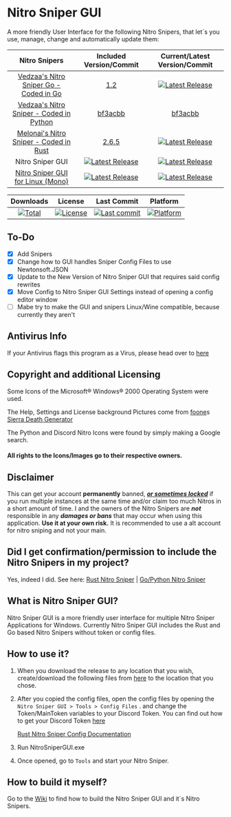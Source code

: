 # Nitro Sniper GUI
A more friendly User Interface for the following Nitro Snipers, that let´s you use, manage, change and automatically update them:

| Nitro Snipers                                                                                    | Included Version/Commit  | Current/Latest Version/Commit
| :----------------------------------------------------------------------------------------------: | :----------------------: | :---------------------:
| [Vedzaa's Nitro Sniper Go - Coded in Go](https://github.com/Vedzaa/NitroSniperGo)                | [1.2](https://github.com/Vedzaa/NitroSniperGo/releases/tag/v1.2) |  [![Latest Release](https://img.shields.io/github/v/release/Vedzaa/NitroSniperGo.svg)](https://github.com/Vedzaa/NitroSniperGo/releases)
| [Vedzaa's Nitro Sniper - Coded in Python](https://github.com/Vedzaa/NitroSniper)                 | [bf3acbb](https://github.com/Vedzaa/NitroSniper/commit/bf3acbb0a5ce456b57b8bc5877c06a6dbd153806) | [bf3acbb](https://github.com/Vedzaa/NitroSniper/commit/bf3acbb0a5ce456b57b8bc5877c06a6dbd153806)
| [Melonai's Nitro Sniper - Coded in Rust](https://github.com/Melonai/rust-nitro-sniper)           | [2.6.5](https://github.com/Melonai/rust-nitro-sniper/releases/tag/2.6.5) | [![Latest Release](https://img.shields.io/github/v/release/Melonai/rust-nitro-sniper.svg)](https://github.com/Melonai/rust-nitro-sniper/releases)
| Nitro Sniper GUI                                                                                 | [![Latest Release](https://img.shields.io/github/v/release/PeterStrick/NitroSniperGUI.svg)](https://github.com/PeterStrick/NitroSniperGUI/releases) | [![Latest Release](https://img.shields.io/github/v/release/PeterStrick/NitroSniperGUI.svg)](https://github.com/PeterStrick/NitroSniperGUI/releases)
| [Nitro Sniper GUI for Linux (Mono)](NitroSniperGUI.Linux_Mono)                                   | [![Latest Release](https://img.shields.io/github/v/release/PeterStrick/NitroSniperGUI.Linux_Mono.svg)](https://github.com/PeterStrick/https://github.com/PeterStrick/NitroSniperGUI.Linux_Mono/releases) | [![Latest Release](https://img.shields.io/github/v/release/PeterStrick/NitroSniperGUI.Linux_Mono.svg)](https://github.com/PeterStrick/NitroSniperGUI.Linux_Mono/releases)

| Downloads | License | Last Commit | Platform
| :----------------: | :----------------: | :----------------: | :-------:
| [![Total](https://img.shields.io/github/downloads/PeterStrick/NitroSniperGUI/total)](https://github.com/PeterStrick/NitroSniperGUI/releases/latest) | [![License](https://img.shields.io/github/license/PeterStrick/NitroSniperGUI)](https://github.com/PeterStrick/NitroSniperGUI/blob/master/LICENSE) | [![Last commit](https://img.shields.io/github/last-commit/PeterStrick/NitroSniperGUI)](https://github.com/PeterStrick/NitroSniperGUI) | [![Platform](https://img.shields.io/badge/platform-Windows%20x86%20/%20x64-orange)](https://github.com/PeterStrick/NitroSniperGUI)

## To-Do
- [x] Add Snipers 
- [x] Change how to GUI handles Sniper Config Files to use Newtonsoft.JSON
- [x] Update to the New Version of Nitro Sniper GUI that requires said config rewrites
- [x] Move Config to Nitro Sniper GUI Settings instead of opening a config editor window
- [ ] Mabe try to make the GUI and snipers Linux/Wine compatible, because currently they aren't

## Antivirus Info
If your Antivirus flags this program as a Virus, please head over to [here](https://github.com/PeterStrick/NitroSniperGUI/issues/1)

## Copyright and additional Licensing
Some Icons of the Microsoft® Windows® 2000 Operating System were used.

The Help, Settings and License background Pictures come from [foone](https://twitter.com/foone)s [Sierra Death Generator](https://github.com/foone/SierraDeathGenerator)

The Python and Discord Nitro Icons were found by simply making a Google search.
#### All rights to the Icons/Images go to their respective owners.

## Disclaimer
This can get your account **permanently** banned, [_**or sometimes locked**_](https://github.com/PeterStrick/NitroSniperGUI/issues/2) if you run multiple instances at the same time and/or claim too much Nitros in a short amount of time.
I and the owners of the Nitro Snipers are **___not___** responsible in any **___damages or bans___** that may occur when using this application. **Use it at your own risk.**
It is recommended to use a alt account for nitro sniping and not your main. 

## Did I get confirmation/permission to include the Nitro Snipers in my project?
Yes, indeed I did. See here:
[Rust Nitro Sniper](https://github.com/Melonai/rust-nitro-sniper/issues/11) | [Go/Python Nitro Sniper](https://github.com/Vedzaa/NitroSniper/issues/17)

## What is Nitro Sniper GUI?
Nitro Sniper GUI is a more friendly user interface for multiple Nitro Sniper Applications for Windows. 
Currently Nitro Sniper GUI includes the Rust and Go based Nitro Snipers without token or config files.

## How to use it?
1. When you download the release to any location that you wish, create/download the following files from [here](https://github.com/PeterStrick/NitroSniperGUI/tree/master/configfiles) to the location that you chose.

2. After you copied the config files, open the config files by opening the `Nitro Sniper GUI > Tools > Config Files` . and change the Token/MainToken variables to your Discord Token. You can find out how to get your Discord Token [here](https://github.com/Tyrrrz/DiscordChatExporter/wiki/Obtaining-Token-and-Channel-IDs#how-to-get-a-user-token)

   [Rust Nitro Sniper Config Documentation](https://github.com/Melonai/rust-nitro-sniper#configuration)

3. Run NitroSniperGUI.exe

4. Once opened, go to ``Tools`` and start your Nitro Sniper.

## How to build it myself?
Go to the [Wiki](https://github.com/PeterStrick/NitroSniperGUI/wiki) to find how to build the Nitro Sniper GUI and it´s Nitro Snipers.
